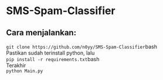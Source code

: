 # SMS-Spam-Classifier

## Cara menjalankan:
`git clone https://github.com/n0yy/SMS-Spam-Classifier`bash <br>
Pastikan sudah terinstall python, lalu <br>
`pip install -r requirements.txt`bash <br>
Terakhir <br>
`python Main.py` <br>
